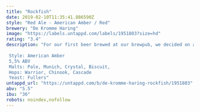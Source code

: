 ```yaml
---
title: "Rockfish"
date: 2019-02-10T11:35:41.886590Z
style: "Red Ale - American Amber / Red"
brewery: "De Kromme Haring"
image: "https://labels.untappd.com/labels/1951803?size=hd"
rating: "3.4"
description: "For our first beer brewed at our brewpub, we decided on a simple, yet classic recipe and style. An American Amber to us is all about how a soft body with biscuity, caramel flavours works with a subtle if present hop aroma and soft bitterness. Chinook and Cascade are classics for this style and to accentuate the softness we deliberately reduced the co2 to create a velvety texture.  The second batch (04-17) replaces Chinook with Falconer's Flight  Style: American Amber 5,5% ABV Malts: Pale, Munich, Crystal, Biscuit,  Hops: Warrior, Chinook, Cascade Yeast: Fullers"
untappd_url: "https://untappd.com/b/de-kromme-haring-rockfish/1951803"
abv: "5.5"
ibu: "36"
robots: noindex,nofollow
---
```

